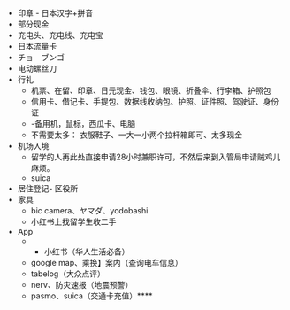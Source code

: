 + 印章 - 日本汉字+拼音
+ 部分现金
+ 充电头、充电线、充电宝
+ 日本流量卡
+ チョ　ブンゴ
+ 电动螺丝刀
+ 行礼
	+ 机票、在留、印章、日元现金、钱包、眼镜、折叠伞、行李箱、护照包
	+ 信用卡、借记卡、手提包、数据线收纳包、护照、证件照、驾驶证、身份证
	+ -备用机，鼠标，西瓜卡、电脑
	+ 不需要太多： 衣服鞋子、一大一小两个拉杆箱即可、太多现金
+ 机场入境
	+ 留学的人再此处直接申请28小时兼职许可，不然后来到入管局申请贼鸡儿麻烦。
	+ suica
+ 居住登记- 区役所
+ 家具
	+ bic camera、ヤマダ、yodobashi
	+ 小红书上找留学生收二手
+ App
	+ - 小红书（华人生活必备）
	+ google map、乘换】案内（查询电车信息）
	+ tabelog（大众点评）
	+ nerv、防灾速报（地震预警）
	+ pasmo、suica（交通卡充值）****